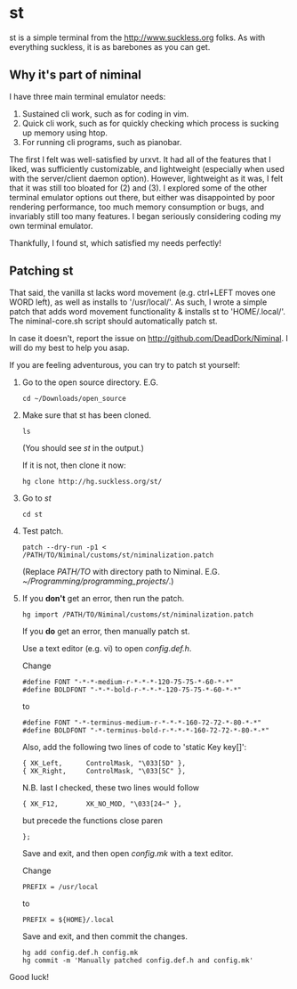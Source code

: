 st
==

st is a simple terminal from the <http://www.suckless.org> folks. As with everything suckless, it is as barebones as you can get.

Why it's part of niminal
------------------------

I have three main terminal emulator needs:
1.	Sustained cli work, such as for coding in vim.
2.	Quick cli work, such as for quickly checking which process is sucking up memory using htop.
3.	For running cli programs, such as pianobar.

The first I felt was well-satisfied by urxvt. It had all of the features that I liked, was sufficiently customizable, and lightweight (especially when used with the server/client daemon option). However, lightweight as it was, I felt that it was still too bloated for (2) and (3). I explored some of the other terminal emulator options out there, but either was disappointed by poor rendering performance, too much memory consumption or bugs, and invariably still too many features. I began seriously considering coding my own terminal emulator.

Thankfully, I found st, which satisfied my needs perfectly!

Patching st
-----------

That said, the vanilla st lacks word movement (e.g. ctrl+LEFT moves one WORD left), as well as installs to '/usr/local/'. As such, I wrote a simple patch that adds word movement functionality & installs st to 'HOME/.local/'. The niminal-core.sh script should automatically patch st.

In case it doesn't, report the issue on <http://github.com/DeadDork/Niminal>. I will do my best to help you asap.

If you are feeling adventurous, you can try to patch st yourself:

1.	Go to the open source directory. E.G.

		cd ~/Downloads/open_source

2.	Make sure that st has been cloned.

		ls

	(You should see *st* in the output.)
	
	If it is not, then clone it now:

		hg clone http://hg.suckless.org/st/

3.	Go to *st*

		cd st

4.	Test patch.

		patch --dry-run -p1 < /PATH/TO/Niminal/customs/st/niminalization.patch

	(Replace *PATH/TO* with directory path to Niminal. E.G. *~/Programming/programming_projects/*.)
5.	If you **don't** get an error, then run the patch.

		hg import /PATH/TO/Niminal/customs/st/niminalization.patch

	If you **do** get an error, then manually patch st.

	Use a text editor (e.g. vi) to open *config.def.h*.

	Change 

		#define FONT "-*-*-medium-r-*-*-*-120-75-75-*-60-*-*"
		#define BOLDFONT "-*-*-bold-r-*-*-*-120-75-75-*-60-*-*"

	to

		#define FONT "-*-terminus-medium-r-*-*-*-160-72-72-*-80-*-*"
		#define BOLDFONT "-*-terminus-bold-r-*-*-*-160-72-72-*-80-*-*"

	Also, add the following two lines of code to 'static Key key[]':

		{ XK_Left,      ControlMask, "\033[5D" },
		{ XK_Right,     ControlMask, "\033[5C" },

	N.B. last I checked, these two lines would follow 

		{ XK_F12,       XK_NO_MOD, "\033[24~" },

	but precede the functions close paren

		};

	Save and exit, and then open *config.mk* with a text editor.

	Change

		PREFIX = /usr/local

	to

		PREFIX = ${HOME}/.local

	Save and exit, and then commit the changes.

		hg add config.def.h config.mk
		hg commit -m 'Manually patched config.def.h and config.mk'

Good luck!
